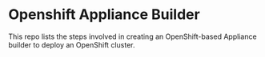 # Openshift Appliance Builder
This repo lists the steps involved in creating an OpenShift-based Appliance builder to deploy an OpenShift cluster.
